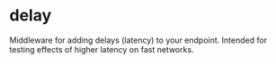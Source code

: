 # delay
Middleware for adding delays (latency) to your endpoint. Intended for testing effects of higher latency on fast networks.
